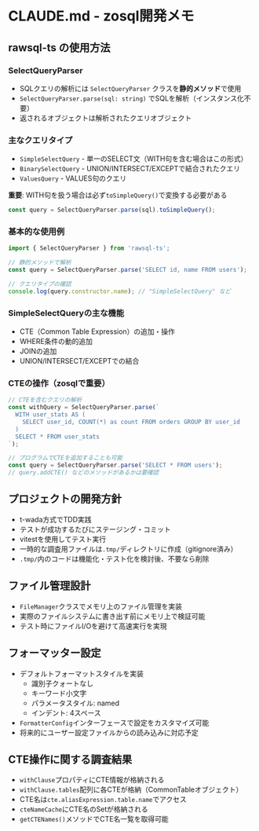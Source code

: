 # CLAUDE.md - zosql開発メモ

## rawsql-ts の使用方法

### SelectQueryParser
- SQLクエリの解析には `SelectQueryParser` クラスを**静的メソッド**で使用
- `SelectQueryParser.parse(sql: string)` でSQLを解析（インスタンス化不要）
- 返されるオブジェクトは解析されたクエリオブジェクト

### 主なクエリタイプ
- `SimpleSelectQuery` - 単一のSELECT文（WITH句を含む場合はこの形式）
- `BinarySelectQuery` - UNION/INTERSECT/EXCEPTで結合されたクエリ
- `ValuesQuery` - VALUES句のクエリ

**重要**: WITH句を扱う場合は必ず`toSimpleQuery()`で変換する必要がある
```typescript
const query = SelectQueryParser.parse(sql).toSimpleQuery();
```

### 基本的な使用例
```typescript
import { SelectQueryParser } from 'rawsql-ts';

// 静的メソッドで解析
const query = SelectQueryParser.parse('SELECT id, name FROM users');

// クエリタイプの確認
console.log(query.constructor.name); // "SimpleSelectQuery" など
```

### SimpleSelectQueryの主な機能
- CTE（Common Table Expression）の追加・操作
- WHERE条件の動的追加
- JOINの追加
- UNION/INTERSECT/EXCEPTでの結合

### CTEの操作（zosqlで重要）
```typescript
// CTEを含むクエリの解析
const withQuery = SelectQueryParser.parse(`
  WITH user_stats AS (
    SELECT user_id, COUNT(*) as count FROM orders GROUP BY user_id
  )
  SELECT * FROM user_stats
`);

// プログラムでCTEを追加することも可能
const query = SelectQueryParser.parse('SELECT * FROM users');
// query.addCTE() などのメソッドがあるかは要確認
```

## プロジェクトの開発方針
- t-wada方式でTDD実践
- テストが成功するたびにステージング・コミット
- vitestを使用してテスト実行
- 一時的な調査用ファイルは`.tmp/`ディレクトリに作成（gitignore済み）
- `.tmp/`内のコードは機能化・テスト化を検討後、不要なら削除

## ファイル管理設計
- `FileManager`クラスでメモリ上のファイル管理を実装
- 実際のファイルシステムに書き出す前にメモリ上で検証可能
- テスト時にファイルI/Oを避けて高速実行を実現

## フォーマッター設定
- デフォルトフォーマットスタイルを実装
  - 識別子クォートなし
  - キーワード小文字
  - パラメータスタイル: named
  - インデント: 4スペース
- `FormatterConfig`インターフェースで設定をカスタマイズ可能
- 将来的にユーザー設定ファイルからの読み込みに対応予定

## CTE操作に関する調査結果
- `withClause`プロパティにCTE情報が格納される
- `withClause.tables`配列に各CTEが格納（CommonTableオブジェクト）
- CTE名は`cte.aliasExpression.table.name`でアクセス
- `cteNameCache`にCTE名のSetが格納される
- `getCTENames()`メソッドでCTE名一覧を取得可能